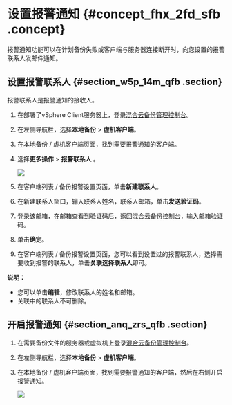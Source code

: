 # 设置报警通知 {#concept_fhx_2fd_sfb .concept}

报警通知功能可以在计划备份失败或客户端与服务器连接断开时，向您设置的报警联系人发邮件通知。

## 设置报警联系人 {#section_w5p_14m_qfb .section}

报警联系人是报警通知的接收人。

1.  在部署了vSphere Client服务器上，登录[混合云备份管理控制台](https://hbr.console.aliyun.com)。
2.  在左侧导航栏，选择**本地备份** \> **虚机客户端**。
3.  在本地备份 / 虚机客户端页面，找到需要报警通知的客户端。
4.  选择**更多操作** \> **报警联系人** 。

    ![](http://static-aliyun-doc.oss-cn-hangzhou.aliyuncs.com/assets/img/41791/154148446821791_zh-CN.png)

5.  在客户端列表 / 备份报警设置页面，单击**新建联系人**。
6.  在新建联系人窗口，输入联系人姓名，联系人邮箱，单击**发送验证码**。
7.  登录该邮箱，在邮箱查看到验证码后，返回混合云备份控制台，输入邮箱验证码。
8.  单击**确定**。
9.  在客户端列表 / 备份报警设置页面，您可以看到设置过的报警联系人，选择需要收到报警的联系人，单击**关联选择联系人**即可。

**说明：** 

-   您可以单击**编辑**，修改联系人的姓名和邮箱。
-   关联中的联系人不可删除。

## 开启报警通知 {#section_anq_zrs_qfb .section}

1.  在需要备份文件的服务器或虚拟机上登录[混合云备份管理控制台](https://hbr.console.aliyun.com)。
2.  在左侧导航栏，选择**本地备份** \> **虚机客户端**。
3.  在本地备份 / 虚机客户端页面，找到需要报警通知的客户端，然后在右侧开启报警通知。

    ![](http://static-aliyun-doc.oss-cn-hangzhou.aliyuncs.com/assets/img/41791/154148446821790_zh-CN.png)


